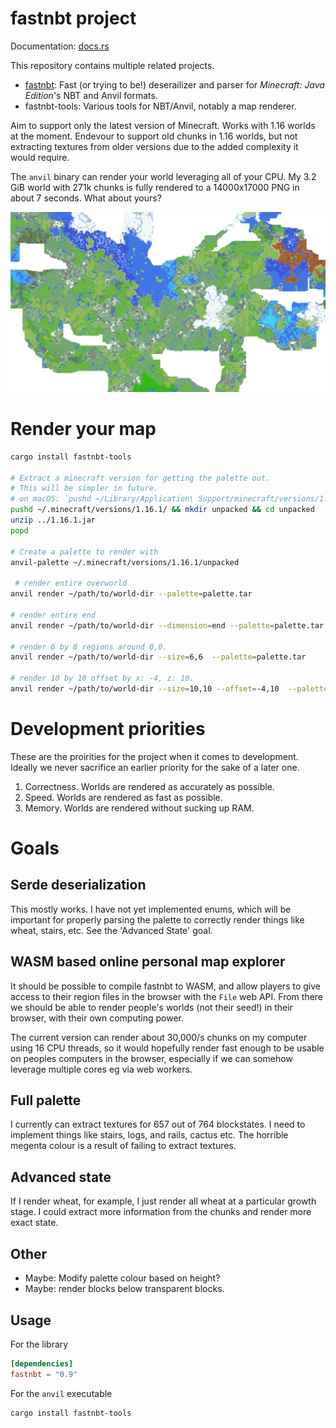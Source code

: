 # fastnbt project

Documentation: [docs.rs](https://docs.rs/crate/fastnbt)

This repository contains multiple related projects.

* [fastnbt](fastnbt/README.md): Fast (or trying to be!) deserailizer and parser for *Minecraft: Java Edition*'s NBT and Anvil formats.
* fastnbt-tools: Various tools for NBT/Anvil, notably a map renderer.

Aim to support only the latest version of Minecraft. Works with 1.16 worlds at the moment. Endevour to support old chunks in 1.16 worlds, but not extracting textures from older versions due to the added complexity it would require.

The `anvil` binary can render your world leveraging all of your CPU. My 3.2 GiB world with 271k chunks is fully rendered to a 14000x17000 PNG in about 7 seconds. What about yours?

![alt rendered map](demo.png)

# Render your map

```bash
cargo install fastnbt-tools

# Extract a minecraft version for getting the palette out.
# This will be simpler in future.
# on macOS: `pushd ~/Library/Application\ Support/minecraft/versions/1.16.1/ && mkdir unpacked && cd unpacked`
pushd ~/.minecraft/versions/1.16.1/ && mkdir unpacked && cd unpacked
unzip ../1.16.1.jar
popd

# Create a palette to render with
anvil-palette ~/.minecraft/versions/1.16.1/unpacked 

 # render entire overworld
anvil render ~/path/to/world-dir --palette=palette.tar

# render entire end
anvil render ~/path/to/world-dir --dimension=end --palette=palette.tar 

# render 6 by 6 regions around 0,0.
anvil render ~/path/to/world-dir --size=6,6  --palette=palette.tar 

# render 10 by 10 offset by x: -4, z: 10.
anvil render ~/path/to/world-dir --size=10,10 --offset=-4,10  --palette=palette.tar 
```

# Development priorities

These are the proirities for the project when it comes to development. Ideally we never sacrifice an earlier priority for the sake of a later one.

1. Correctness. Worlds are rendered as accurately as possible.
2. Speed. Worlds are rendered as fast as possible.
3. Memory. Worlds are rendered without sucking up RAM.

# Goals

## Serde deserialization

This mostly works. I have not yet implemented enums, which will be important for properly parsing the palette to correctly render things like wheat, stairs, etc. See the 'Advanced State' goal.

## WASM based online personal map explorer

It should be possible to compile fastnbt to WASM, and allow players to give access to their region files in the browser with the `File` web API. From there we should be able to render people's worlds (not their seed!) in their browser, with their own computing power.

The current version can render about 30,000/s chunks on my computer using 16 CPU threads, so it would hopefully render fast enough to be usable on peoples computers in the browser, especially if we can somehow leverage multiple cores eg via web workers.

## Full palette

I currently can extract textures for 657 out of 764 blockstates. I need to implement things like stairs, logs, and rails, cactus etc. The horrible megenta colour is a result of failing to extract textures.

## Advanced state

If I render wheat, for example, I just render all wheat at a particular growth stage. I could extract more information from the chunks and render more exact state.

## Other

* Maybe: Modify palette colour based on height?
* Maybe: render blocks below transparent blocks.

## Usage

For the library

```toml
[dependencies]
fastnbt = "0.9"
```

For the `anvil` executable

```bash
cargo install fastnbt-tools
```